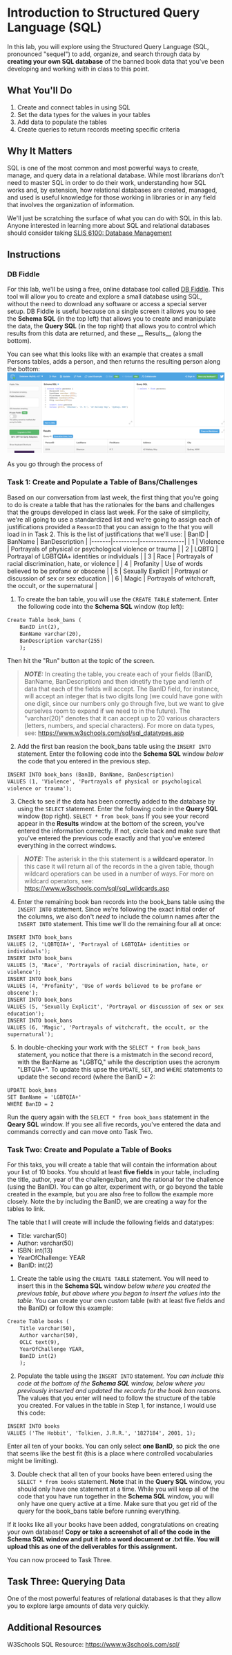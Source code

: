 # Introduction to Structured Query Language (SQL)
In this lab, you will explore using the Structured Query Language (SQL, pronounced "sequel") to add, organize, and search through data by __creating your own SQL database__ of the banned book data that you've been developing and working with in class to this point. 

## What You'll Do
1. Create and connect tables in using SQL
2. Set the data types for the values in your tables
3. Add data to populate the tables 
4. Create queries to return records meeting specific criteria

## Why It Matters
SQL is one of the most common and most powerful ways to create, manage, and query data in a relational database. While most librarians don't need to master SQL in order to do their work, understanding how SQL works and, by extension, how relational databases are created, managed, and used is useful knowledge for those working in libraries or in any field that involves the organization of information.

We'll just be scratching the surface of what you can do with SQL in this lab. Anyone interested in learning more about SQL and relational databases should consider taking [SLIS 6100: Database Management](https://catalog.registrar.uiowa.edu/graduate-college/library-information-science/#:~:text=SLIS%3A6100%20Database%20Management)

## Instructions
### DB Fiddle
For this lab, we'll be using a free, online database tool called [DB Fiddle](https://www.db-fiddle.com/). This tool will allow you to create and explore a small database using SQL, without the need to download any software or access a special server setup. DB Fiddle is useful because on a single screen it allows you to see the __Schema SQL__ (in the top left) that allows you to create and manipulate the data, the __Query SQL__ (in the top right) that allows you to control which results from this data are returned, and these __ Results__ (along the bottom). 

You can see what this looks like with an example that creates a small Persons tables, adds a person, and then returns the resulting person along the bottom:
![DB Fiddle Example](/screenshots/DB_Fiddle_Homescreen.png)

As you go through the process of 

### Task 1: Create and Populate a Table of Bans/Challenges
Based on our conversation from last week, the first thing that you're going to do is create a table that has the rationales for the bans and challenges that the groups developed in class last week. For the sake of simplicity, we're all going to use a standardized list and we're going to assign each of justifications provided a ```ReasonID``` that you can assign to the that you will load in in Task 2. This is the list of justifications that we'll use: 
| BanID | BanName | BanDescription |
|-------|---------|----------------|
| 1 | Violence | Portrayals of physical or psychological violence or trauma |
| 2 | LQBTQ | Portrayal of LGBTQIA+ identities or individuals |
| 3 | Race | Portrayals of racial discrimination, hate, or violence |
| 4 | Profanity | Use of words believed to be profane or obscene |
| 5 | Sexually Explicit | Portrayal or discussion of sex or sex education |
| 6 | Magic | Portrayals of witchcraft, the occult, or the supernatural |

1. To create the ban table, you will use the ```CREATE TABLE``` statement. Enter the following code into the __Schema SQL__ window (top left): 
```
Create Table book_bans (
    BanID int(2),
    BanName varchar(20),
    BanDescription varchar(255)
    );
```
Then hit the "Run" button at the topic of the screen.
> **_NOTE:_** In creating the table, you create each of your fields (BanID, BanName, BanDescription) and then idnetify the type and lenth of data that each of the fields will accept. The BanID field, for instance, will accept an integer that is two digits long (we could have gone with one digit, since our numbers only go through five, but we want to give ourselves room to expand if we need to in the future). The "varchar(20)" denotes that it can accept up to 20 various characters (letters, numbers, and special characters). For more on data types, see: https://www.w3schools.com/sql/sql_datatypes.asp

2. Add the first ban reasion the book_bans table using the ```INSERT INTO``` statement. Enter the following code into the __Schema SQL__ window *below* the code that you entered in the previous step. 
```
INSERT INTO book_bans (BanID, BanName, BanDescription)
VALUES (1, 'Violence', 'Portrayals of physical or psychological violence or trauma');
```

3. Check to see if the data has been correctly added to the database by using the ```SELECT``` statement. Enter the following code in the __Query SQL__ window (top right). 
```SELECT * from book_bans```
If you see your record appear in the __Results__ window at the bottom of the screen, you've entered the information correctly. If not, circle back and make sure that you've entered the previous code exactly and that you've entered everything in the correct windows.  

> **_NOTE:_** The asterisk in the this statement is a __wildcard operator__. In this case it will return all of the records in the a given table, though wildcard operatiors can be used in a number of ways. For more on wildcard operators, see: https://www.w3schools.com/sql/sql_wildcards.asp

4. Enter the remaining book ban records into the book_bans table using the ```INSERT INTO``` statement. Since we're following the exact initial order of the columns, we also don't *need* to include the column names after the ```INSERT INTO``` statement. This time we'll do the remaining four all at once:
```
INSERT INTO book_bans 
VALUES (2, 'LQBTQIA+', 'Portrayal of LGBTQIA+ identities or individuals');
INSERT INTO book_bans 
VALUES (3, 'Race', 'Portrayals of racial discrimination, hate, or violence');
INSERT INTO book_bans 
VALUES (4, 'Profanity', 'Use of words believed to be profane or obscene');
INSERT INTO book_bans 
VALUES (5, 'Sexually Explicit', 'Portrayal or discussion of sex or sex education');
INSERT INTO book_bans 
VALUES (6, 'Magic', 'Portrayals of witchcraft, the occult, or the supernatural');
````

5. In double-checking your work with the ```SELECT * from book_bans``` statement, you notice that there is a mistmatch in the second record, with the BanName as "LGBTQ," while the description uses the acronym "LBTQIA+". To update this upse the ```UPDATE```, ```SET```, and ```WHERE``` statements to update the second record (where the BanID = 2:
```
UPDATE book_bans
SET BanName = 'LGBTQIA+'
WHERE BanID = 2
```

Run the query again with the ```SELECT * from book_bans``` statement in the __Qeary SQL__ window. If you see all five records, you've entered the data and commands correctly and can move onto Task Two. 

### Task Two: Create and Populate a Table of Books
For this taks, you will create a table that will contain the information about your list of 10 books. You should at least __five fields__ in your table, including the title, author, year of the challenge/ban, and the rational for the challence (using the BanID). You can go alter, experiment with, or go beyond the table created in the example, but you are also free to follow the example more closely. Note the by including the BanID, we are creating a way for the tables to link. 

The table that I will create will include the following fields and datatypes: 
* Title: varchar(50)
* Author: varchar(50)
* ISBN: int(13)
* YearOfChallenge: YEAR
* BanID: int(2)

1. Create the table using the ```CREATE TABLE``` statement. You will need to insert this in the __Schema SQL__ window *below where you created the previous table, but above where you began to insert the values into the table.* You can create your own custom table (with at least five fields and the BanID) or follow this example:
```
Create Table books (
    Title varchar(50),
    Author varchar(50),
    OCLC text(9),
  	YearOfChallenge YEAR,
    BanID int(2)
	);
```

2. Populate the table using the ```INSERT INTO``` statement. *You can include this code at the bottom of the __Schema SQL__ window, below where you previously intserted and updated the records for the book ban reasons.* The values that you enter will need to follow the structure of the table you created. For values in the table in Step 1, for instance, I would use this code: 
```
INSERT INTO books
VALUES ('The Hobbit', 'Tolkien, J.R.R.', '1827184', 2001, 1);
```
Enter all ten of your books. You can only select __one BanID__, so pick the one that seems like the best fit (this is a place where controlled vocabularies might be limiting). 

3. Double check that all ten of your books have been entered using the ```SELECT * from books``` statement. __Note__ that in the __Query SQL__ window, you should only have one statement at a time. While you will keep all of the code that you have run together in the __Schema SQL__ window, you will only have one query active at a time. Make sure that you get rid of the query for the book_bans table before running everything. 

If it looks like all your books have been added, congratulations on creating your own database! __Copy or take a screenshot of all of the code in the Schema SQL window and put it into a word document or .txt file. You will upload this as one of the deliverables for this assignment.__ 

You can now proceed to Task Three. 

## Task Three: Querying Data
One of the most powerful features of relational databases is that they allow you to explore large amounts of data very quickly. 

## Additional Resources
W3Schools SQL Resource: https://www.w3schools.com/sql/
